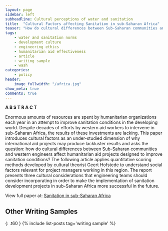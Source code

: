 ```yaml
---
layout: page
sidebar: left
subheadline: Cultural perceptions of water and sanitation
title:  "Cultural Factors affecting Sanitation in sub-Saharan Africa"
teaser: "How do cultural differences between Sub-Saharan communities and western engineers affect humanitarian aid projects designed to improve sanitation conditions?"
tags:
    - water and sanitation norms
    - development culture
    - engineering ethics
    - humanitarian aid effectiveness
    - article
    - writing sample
    - wash
categories:
    - policy
header:
    image_fullwidth: "/africa.jpg"
show_meta: true
comments: true
---
```


__A B S T R A C T__

Enormous amounts of resources are spent by humanitarian organizations each year in an attempt to improve sanitation conditions in the developing world. Despite decades of efforts by western aid workers to intervene in sub-Saharan Africa, the results of these investments are lacking. This paper introduces cultural factors as an under-studied dimension of why international aid projects may produce lackluster results and asks the question: how do cultural differences between Sub-Saharan communities and western engineers affect humanitarian aid projects designed to improve sanitation conditions? The following article applies quantitative scoring methods developed by cultural theorist Geert Hofstede to understand social factors relevant for project managers working in this region. The report presents three cultural considerations that engineering teams should consider incorporating in order to make the implementation of sanitation development projects in sub-Saharan Africa more successful in the future.

View full paper at: [Sanitation in sub-Saharan Africa](https://github.com/shannongross/shannongross.github.io/blob/master/pdfs/cultural.pdf)





## Other Writing Samples
{: .t60 }
{% include list-posts tag='writing sample' %}
